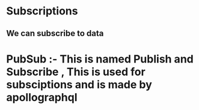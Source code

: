 # Subscriptions
## We can subscribe to data
# PubSub :- This is named Publish and Subscribe , This is used for subsciptions and is made by apollographql 